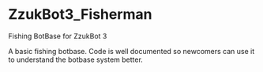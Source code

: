 # ZzukBot3_Fisherman
Fishing BotBase for ZzukBot 3

A basic fishing botbase. Code is well documented so newcomers can use it to understand the botbase system better.

